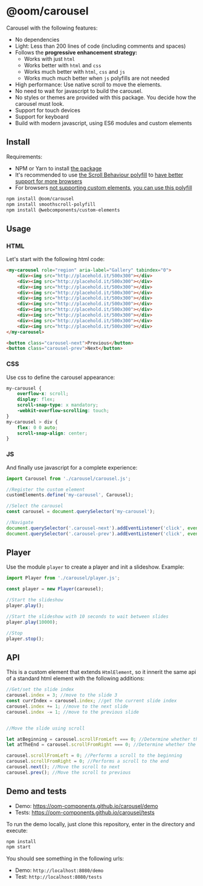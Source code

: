 # @oom/carousel

Carousel with the following features:

* No dependencies
* Light: Less than 200 lines of code (including comments and spaces)
* Follows the **progressive enhancement strategy:**
  * Works with just `html`
  * Works better with `html` and `css`
  * Works much better with `html`, `css` and `js`
  * Works much much better when `js` polyfills are not needed
* High performance: Use native scroll to move the elements.
* No need to wait for javascript to build the carousel.
* No styles or themes are provided with this package. You decide how the carousel must look.
* Support for touch devices
* Support for keyboard
* Build with modern javascript, using ES6 modules and custom elements

## Install

Requirements:

* NPM or Yarn to install [the package](https://www.npmjs.com/package/@oom/carousel)
* It's recommended to use [the Scroll Behaviour polyfill](https://github.com/iamdustan/smoothscroll) to [have better support for more browsers](https://caniuse.com/#feat=css-scroll-behavior)
* For browsers [not supporting custom elements](https://caniuse.com/#feat=custom-elementsv1), [you can use this polyfill](https://github.com/webcomponents/custom-elements)

```sh
npm install @oom/carousel
npm install smoothscroll-polyfill
npm install @webcomponents/custom-elements
```

## Usage

### HTML

Let's start with the following html code:

```html
<my-carousel role="region" aria-label="Gallery" tabindex="0">
    <div><img src="http://placehold.it/500x300"></div>
    <div><img src="http://placehold.it/500x300"></div>
    <div><img src="http://placehold.it/500x300"></div>
    <div><img src="http://placehold.it/500x300"></div>
    <div><img src="http://placehold.it/500x300"></div>
    <div><img src="http://placehold.it/500x300"></div>
    <div><img src="http://placehold.it/500x300"></div>
    <div><img src="http://placehold.it/500x300"></div>
    <div><img src="http://placehold.it/500x300"></div>
    <div><img src="http://placehold.it/500x300"></div>
</my-carousel>

<button class="carousel-next">Previous</button>
<button class="carousel-prev">Next</button>
```

### CSS

Use css to define the carousel appearance:

```css
my-carousel {
    overflow-x: scroll;
    display: flex;
    scroll-snap-type: x mandatory;
    -webkit-overflow-scrolling: touch;
}
my-carousel > div {
    flex: 0 0 auto;
    scroll-snap-align: center;
}
```

### JS

And finally use javascript for a complete experience:

```js
import Carousel from './carousel/carousel.js';

//Register the custom element
customElements.define('my-carousel', Carousel);

//Select the carousel
const carousel = document.querySelector('my-carousel');

//Navigate
document.querySelector('.carousel-next').addEventListener('click', event => carousel.index += 1);
document.querySelector('.carousel-prev').addEventListener('click', event => carousel.index -= 1);
```

## Player

Use the module `player` to create a player and init a slideshow. Example:

```js
import Player from './carousel/player.js';

const player = new Player(carousel);

//Start the slideshow
player.play();

//Start the slideshow with 10 seconds to wait between slides
player.play(10000);

//Stop
player.stop();
```

## API

This is a custom element that extends `HtmlElement`, so it innerit the same api of a standard html element with the following additions:

```js
//Get/set the slide index
carousel.index = 3; //move to the slide 3
const currIndex = carousel.index; //get the current slide index
carousel.index += 1; //move to the next slide
carousel.index -= 1; //move to the previous slide


//Move the slide using scroll

let atBeginning = carousel.scrollFromLeft === 0; //Determine whether the scroll is at begining
let atTheEnd = carousel.scrollFromRight === 0; //Determine whether the scroll is at the end

carousel.scrollFromLeft = 0; //Performs a scroll to the beginning
carousel.scrollFromRight = 0; //Performs a scroll to the end
carousel.next(); //Move the scroll to next
carousel.prev(); //Move the scroll to previous
```

## Demo and tests

- Demo: https://oom-components.github.io/carousel/demo
- Tests: https://oom-components.github.io/carousel/tests

To run the demo locally, just clone this repository, enter in the directory and execute:

```sh
npm install
npm start
```

You should see something in the following urls:

- Demo: `http://localhost:8080/demo`
- Test: `http://localhost:8080/tests`
